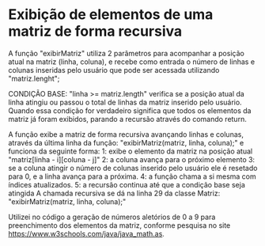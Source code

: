 # Exibição de elementos de uma matriz de forma recursiva

A função "exibirMatriz" utiliza 2 parâmetros para acompanhar a posição atual na matriz (linha, coluna), e recebe como entrada o número de linhas e colunas inseridas pelo usuário que pode ser acessada utilizando "matriz.lenght";

CONDIÇÃO BASE: "linha >= matriz.length" verifica se a posição atual da linha atingiu ou passou o total de linhas da matriz inserido pelo usuário. Quando essa condição for verdadeiro significa que todos os elementos da matriz já foram exibidos, parando a recursão através do comando return.

A função exibe a matriz de forma recursiva avançando linhas e colunas, através da última linha da função: "exibirMatriz(matriz, linha, coluna);" e funciona da seguinte forma: 1: exibe o elemento da matriz na posição atual "matriz[linha - i][coluna - j]" 2: a coluna avança para o próximo elemento 3: se a coluna atingir o número de colunas inserido pelo usuário ele é resetado para 0, e a linha avança para a próxima. 4: a função chama a si mesma com índices atualizados. 5: a recursão continua até que a condição base seja atingida A chamada recursiva se dá na linha 29 da classe Matriz: "exibirMatriz(matriz, linha, coluna);"

Utilizei no código a geração de números aletórios de 0 a 9 para preenchimento dos elementos da matriz, conforme pesquisa no site https://www.w3schools.com/java/java_math.as.
